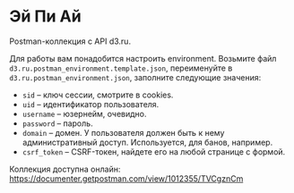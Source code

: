 # Эй Пи Ай

Postman-коллекция с API d3.ru.

Для работы вам понадобится настроить environment. Возьмите файл `d3.ru.postman_environment.template.json`,
переименуйте в `d3.ru.postman_environment.json`, заполните следующие значения:

- `sid` – ключ сессии, смотрите в cookies.
- `uid` – идентификатор пользователя.
- `username` – юзернейм, очевидно.
- `password` – пароль.
- `domain` – домен. У пользователя должен быть к нему административный доступ. Используется, для банов, например.
- `csrf_token` – CSRF-токен, найдете его на любой странице с формой.

Коллекция доступна онлайн: https://documenter.getpostman.com/view/1012355/TVCgznCm
